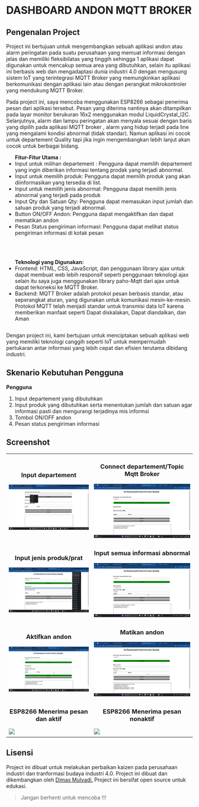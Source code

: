 # DASHBOARD ANDON MQTT BROKER

## Pengenalan Project

Project ini bertujuan untuk mengembangkan sebuah aplikasi andon atau alarm peringatan pada suatu perusahaan yang memuat informasi dengan jelas dan memiliki fleksibilatas yang tinggih sehingga 1 aplikasi dapat digunakan untuk mencakup semua area yang dibutuhkan, selain itu aplikasi ini berbasis web dan mengadaptasi dunia industri 4.0 dengan mengusung sistem IoT yang terintegrasi MQTT Broker yang memungkinkan aplikasi berkomunikasi dengan aplikasi lain atau dengan perangkat mikrokontroler yang mendukung MQTT Broker.

Pada project ini, saya mencoba menggunakan ESP8266 sebagai penerima pesan dari aplikasi tersebut. Pesan yang diterima nantinya akan ditampilkan pada layar monitor berukuran 16x2 menggunakan modul LiquidCrystal_I2C. Selanjutnya, alarm dan lampu peringatan akan menyala sesuai dengan baris yang dipilih pada aplikasi MQTT broker , alarm yang hidup terjadi pada line yang mengalami kondisi abnormal (tidak standar). Namun aplikasi ini cocok untuk departement Quality tapi jika ingin mengembangkan lebih lanjut akan cocok untuk berbagai bidang.

<table>
<ul>
<strong>Fitur-Fitur Utama :</strong>
<li>Input untuk milihan departement : Pengguna dapat memilih departement yang ingin diberikan informasi tentang prodak yang terjadi abnormal.</li>
<li>Input untuk memilih produk: Pengguna dapat memilih produk yang akan diinformasikan yang tersedia di list.</li>
<li>Input untuk memilih jenis abnormal: Pengguna dapat memilih jenis abnormal yang terjadi pada produk</li>
<li>Input Qty dan Satuan Qty: Pengguna dapat memasukan input jumlah dan satuan produk yang terjadi abnormal.</li>
<li>Button ON/OFF Andon: Pengguna dapat mengaktifkan dan dapat mematikan andon</li>
<li>Pesan Status pengiriman informasi: Pengguna dapat melihat status pengiriman informasi di kotak pesan</li>
</ul><br><br>

<ul>
<strong>Teknologi yang Digunakan:</strong>

<li>Frontend: HTML, CSS, JavaScript, dan penggunaan library ajax untuk dapat membuat web lebih responsif seperti penggunaan teknologi ajax selain itu saya juga menggunakan library paho-Mqtt dari ajax untuk dapat terkoneksi ke MQTT Broker.</li>
<li>Backend: MQTT Broker adalah protokol pesan berbasis standar, atau seperangkat aturan, yang digunakan untuk komunikasi mesin-ke-mesin. Protokol MQTT telah menjadi standar untuk transmisi data IoT karena memberikan manfaat seperti Dapat diskalakan, Dapat diandalkan, dan Aman</li>
</ul>
</table>

Dengan project ini, kami bertujuan untuk menciptakan sebuah aplikasi web yang memiliki teknologi canggih seperti IoT untuk mempermudah pertukaran antar informasi yang lebih cepat dan efisien terutama dibidang industri.


## Skenario Kebutuhan Pengguna
<strong>Pengguna</strong>
<ol>
<li>Input departement yang dibutuhkan</li>
<li>Input produk yang dibutuhkan serta menentukan jumlah dan satuan agar informasi pasti dan mengurangi terjadinya mis informsi</li>
<li>Tombol ON/OFF andon</li>
<li>Pesan status pengiriman informasi</li>
</ol>

## Screenshot
<table width="100%">
<tr>
<td><h3 align="center">Input departement</h3><img src="foto_new/Awal (2).png"></td>
<td><h3 align="center">Connect departement/Topic Mqtt Broker</h3><img src="foto_new/ke 2.png"></td>
</tr>
<tr>
<td><h3 align="center">Input jenis produk/prat</h3><img src="foto_new/ke3.png"></td>
<td><h3 align="center">Input semua informasi abnormal</h3><img src="foto_new/ke4.png"></td>
</tr>
<tr>
<td><h3 align="center">Aktifkan andon</h3><img src="foto_new/ke5.png"></td>
<td><h3 align="center">Matikan andon</h3><img src="foto_new/ke6.png"></td>
</tr>
<tr>
<td><h3 align="center">ESP8266 Menerima pesan dan aktif</h3><img src="foto_new/ke8.png"></td>
<td><h3 align="center">ESP8266 Menerima pesan nonaktif</h3><img src="foto_new/ke7.png"></td>
</tr>
</table>

## Lisensi

Project ini dibuat untuk melakukan perbaikan kaizen pada perusahaan industri dan tranformasi budaya industri 4.0. Project ini dibuat dan dikembangkan oleh <a href="https://github.com/dms901">Dimas Mulyadi.</a> Project ini bersifat open source untuk edukasi.

<blockquote>Jangan berhenti untuk mencoba !!!</blockquote>

